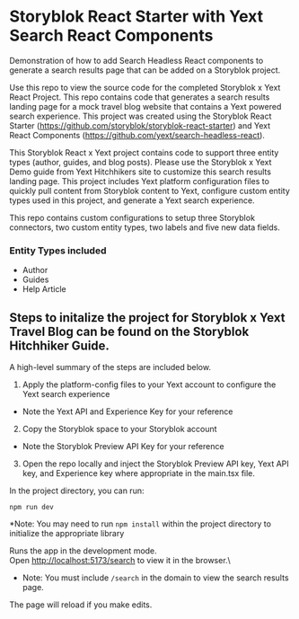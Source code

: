 # Storyblok React Starter with Yext Search React Components

Demonstration of how to add Search Headless React components to generate a search results page that can be added on a Storyblok project. 

Use this repo to view the source code for the completed Storyblok x Yext React Project. This repo contains code that generates a search results landing page for a mock travel blog website that contains a Yext powered search experience. This project was created using the Storyblok React Starter (https://github.com/storyblok/storyblok-react-starter) and Yext React Components (https://github.com/yext/search-headless-react).

This Storyblok React x Yext project contains code to support three entity types (author, guides, and blog posts). Please use the Storyblok x Yext Demo guide from Yext Hitchhikers site to customize this search results landing page. This project includes Yext platform configuration files to quickly pull content from Storyblok content to Yext, configure custom entity types used in this project, and generate a Yext search experience.

This repo contains custom configurations to setup three Storyblok connectors, two custom entity types, two labels and five new data fields.

### Entity Types included
- Author
- Guides
- Help Article

## Steps to initalize the project for Storyblok x Yext Travel Blog can be found on the Storyblok Hitchhiker Guide. 

A high-level summary of the steps are included below.
1. Apply the platform-config files to your Yext account to configure the Yext search experience
  - Note the Yext API and Experience Key for your reference
2. Copy the Storyblok space to your Storyblok account 
  - Note the Storyblok Preview API Key for your reference
3. Open the repo locally and inject the Storyblok Preview API key, Yext API key, and Experience key where appropriate in the main.tsx file.

In the project directory, you can run:

`npm run dev`

*Note: You may need to run `npm install` within the project directory to initialize the appropriate library

Runs the app in the development mode.\
Open [http://localhost:5173/search](http://localhost:5173/search) to view it in the browser.\

* Note: You must include `/search` in the domain to view the search results page.

The page will reload if you make edits.
